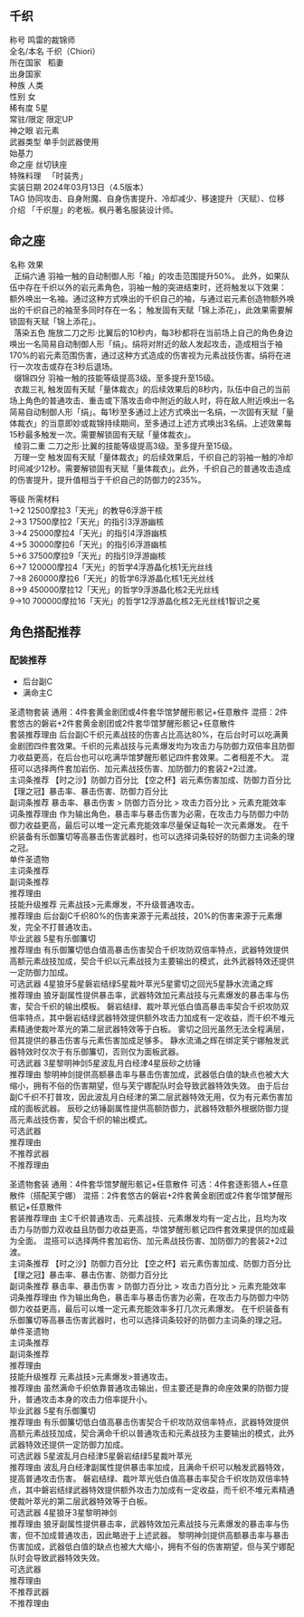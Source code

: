 千织
--

  
称号 鸣雷的裁锦师  
全名/本名 千织（Chiori）  
所在国家   稻妻    
出身国家  
种族 人类  
性别 女  
稀有度 5星  
常驻/限定 限定UP  
神之眼 岩元素  
武器类型 单手剑武器使用  
始基力  
命之座 丝切铗座  
特殊料理   「时装秀」    
实装日期 2024年03月13日（4.5版本）  
TAG 协同攻击、自身附魔、自身伤害提升、冷却减少、移速提升（天赋）、位移  
介绍 「千织屋」的老板。枫丹著名服装设计师。

  

  

  

  

命之座
---

  
名称 效果  
  正绢六通 羽袖一触的自动制御人形「袖」的攻击范围提升50%。 此外，如果队伍中存在千织以外的岩元素角色，羽袖一触的突进结束时，还将触发以下效果： 额外唤出一名袖。通过这种方式唤出的千织自己的袖，与通过岩元素创造物额外唤出的千织自己的袖至多同时存在一名； 触发固有天赋「锦上添花」，此效果需要解锁固有天赋「锦上添花」。  
  落染五色 施放二刀之形·比翼后的10秒内，每3秒都将在当前场上自己的角色身边唤出一名简易自动制御人形「绢」。绢将对附近的敌人发起攻击，造成相当于袖170%的岩元素范围伤害，通过这种方式造成的伤害视为元素战技伤害。绢将在进行一次攻击或存在3秒后退场。  
  缀锦四分 羽袖一触的技能等级提高3级。至多提升至15级。  
  衣裁三礼 触发固有天赋「量体裁衣」的后续效果后的8秒内，队伍中自己的当前场上角色的普通攻击、重击或下落攻击命中附近的敌人时，将在敌人附近唤出一名简易自动制御人形「绢」。每1秒至多通过上述方式唤出一名绢，一次固有天赋「量体裁衣」的当意即妙或裁锦持续期间，至多通过上述方式唤出3名绢。上述效果每15秒最多触发一次。需要解锁固有天赋「量体裁衣」。  
  绫羽二重 二刀之形·比翼的技能等级提高3级。至多提升至15级。  
  万理一空 触发固有天赋「量体裁衣」的后续效果后，千织自己的羽袖一触的冷却时间减少12秒。需要解锁固有天赋「量体裁衣」。此外，千织自己的普通攻击造成的伤害提升，提升值相当于千织自己的防御力的235%。

  

  
等级 所需材料  
1→2 12500摩拉3「天光」的教导6浮游干核  
2→3 17500摩拉2「天光」的指引3浮游幽核  
3→4 25000摩拉4「天光」的指引4浮游幽核  
4→5 30000摩拉6「天光」的指引6浮游幽核  
5→6 37500摩拉9「天光」的指引9浮游幽核  
6→7 120000摩拉4「天光」的哲学4浮游晶化核1无光丝线  
7→8 260000摩拉6「天光」的哲学6浮游晶化核1无光丝线  
8→9 450000摩拉12「天光」的哲学9浮游晶化核2无光丝线  
9→10 700000摩拉16「天光」的哲学12浮游晶化核2无光丝线1智识之冕

  

角色搭配推荐
------

### 配装推荐

*   后台副C
*   满命主C

  
圣遗物套装 通用：4件套黄金剧团或4件套华馆梦醒形骸记+任意散件 混搭：2件套悠古的磐岩+2件套黄金剧团或2件套华馆梦醒形骸记+任意散件  
套装推荐理由 后台副C千织元素战技的伤害占比高达80%，在后台时可以吃满黄金剧团四件套效果。千织的元素战技与元素爆发均为攻击力与防御力双倍率且防御力收益更高，在后台也可以吃满华馆梦醒形骸记四件套效果。二者相差不大。 混搭可以选择两件套加岩伤、加元素战技伤害、加防御力的套装2+2过渡。  
主词条推荐 【时之沙】防御力百分比 【空之杯】岩元素伤害加成、防御力百分比 【理之冠】暴击率、暴击伤害、防御力百分比  
副词条推荐 暴击率、暴击伤害 > 防御力百分比 > 攻击力百分比 > 元素充能效率  
词条推荐理由 作为输出角色，暴击率与暴击伤害为必需，在攻击力与防御力中防御力收益更高，最后可以堆一定元素充能效率尽量保证每轮一次元素爆发。 在千织装备有乐御簾切等高暴击伤害武器时，也可以选择词条较好的防御力主词条的理之冠。  
单件圣遗物  
主词条推荐  
副词条推荐  
推荐理由  
技能升级推荐 元素战技>元素爆发，不升级普通攻击。  
推荐理由 后台副C千织80%的伤害来源于元素战技，20%的伤害来源于元素爆发，完全不打普通攻击。  
毕业武器 5星有乐御簾切  
推荐理由 有乐御簾切低白值高暴击伤害契合千织攻防双倍率特点，武器特效提供高额元素战技加成，契合千织以元素战技为主要输出的模式，此外武器特效还提供一定防御力加成。  
可选武器 4星狼牙5星磐岩结绿5星裁叶萃光5星雾切之回光5星静水流涌之辉  
推荐理由 狼牙副属性提供暴击率，武器特效加元素战技与元素爆发的暴击率与伤害，契合千织的输出模板。 磐岩结绿、裁叶萃光低白值高暴击率契合千织攻防双倍率特点，其中磐岩结绿武器特效提供额外攻击力加成有一定收益，而千织不堆元素精通使裁叶萃光的第二层武器特效等于白板。 雾切之回光虽然无法全程满层，但其提供的暴击伤害与元素伤害加成足够多。 静水流涌之辉在绑定芙宁娜触发武器特效时仅次于有乐御簾切，否则仅为面板武器。  
可选武器 3星黎明神剑5星波乱月白经津4星辰砂之纺锤  
推荐理由 黎明神剑提供高额暴击率与暴击伤害加成，武器低白值的缺点也被大大缩小，拥有不俗的伤害期望，但与芙宁娜配队时会导致武器特效失效。 由于后台副C千织不打普攻，因此波乱月白经津的第二层武器特效无用，仅为有元素伤害加成的面板武器。 辰砂之纺锤副属性提供高额防御力，武器特效额外根据防御力提高元素战技伤害，契合千织的输出模式。  
可选武器  
推荐理由  
不推荐武器  
不推荐理由

  
圣遗物套装 通用：4件套华馆梦醒形骸记+任意散件 可选：4件套逐影猎人+任意散件（搭配芙宁娜） 混搭：2件套悠古的磐岩+2件套黄金剧团或2件套华馆梦醒形骸记+任意散件  
套装推荐理由 主C千织普通攻击、元素战技、元素爆发均有一定占比，且均为攻击力与防御力双收益且防御力收益更高，华馆梦醒形骸记四件套效果提供的加成最为全面。 混搭可以选择两件套加岩伤、加元素战技伤害、加防御力的套装2+2过渡。  
主词条推荐 【时之沙】防御力百分比 【空之杯】岩元素伤害加成、防御力百分比 【理之冠】暴击率、暴击伤害、防御力百分比  
副词条推荐 暴击率、暴击伤害 > 防御力百分比 > 攻击力百分比 > 元素充能效率  
词条推荐理由 作为输出角色，暴击率与暴击伤害为必需，在攻击力与防御力中防御力收益更高，最后可以堆一定元素充能效率多打几次元素爆发。 在千织装备有乐御簾切等高暴击伤害武器时，也可以选择词条较好的防御力主词条的理之冠。  
单件圣遗物  
主词条推荐  
副词条推荐  
推荐理由  
技能升级推荐 元素战技>元素爆发>普通攻击。  
推荐理由 虽然满命千织依靠普通攻击输出，但主要还是靠的命座效果的防御力提升，普通攻击本身的攻击力倍率提升小。  
毕业武器 5星有乐御簾切  
推荐理由 有乐御簾切低白值高暴击伤害契合千织攻防双倍率特点，武器特效提供高额元素战技加成，契合满命千织以普通攻击和元素战技为主要输出的模式，此外武器特效还提供一定防御力加成。  
可选武器 5星波乱月白经津5星磐岩结绿5星裁叶萃光  
推荐理由 波乱月白经津副属性提供暴击率加成，且满命千织可以触发武器特效，提高普通攻击伤害。 磐岩结绿、裁叶萃光低白值高暴击率契合千织攻防双倍率特点，其中磐岩结绿武器特效提供额外攻击力加成有一定收益，而千织不堆元素精通使裁叶萃光的第二层武器特效等于白板。  
可选武器 4星狼牙3星黎明神剑  
推荐理由 狼牙副属性提供暴击率，武器特效加元素战技与元素爆发的暴击率与伤害，但不加成普通攻击，因此略逊于上述武器。 黎明神剑提供高额暴击率与暴击伤害加成，武器低白值的缺点也被大大缩小，拥有不俗的伤害期望，但与芙宁娜配队时会导致武器特效失效。  
可选武器  
推荐理由  
不推荐武器  
不推荐理由